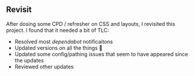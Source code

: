 ## Revisit

After dosing some CPD / refresher on CSS and layouts, I revisited this project. I found that it needed a bit of TLC:

 - Resolved most *dependabot* notificaitons
 - Updated versions on all the things 🎉
 - Updated some config/pathing issues that seem to have appeared since the updates
 - Reviewed other updates